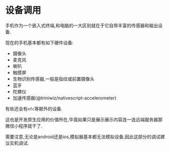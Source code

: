# 设备调用

手机作为一个嵌入式终端,和电脑的一大区别就在于它自带丰富的传感器和输出设备.

现在的手机基本都有如下硬件设备:

+ 摄像头
+ 麦克风
+ 喇叭
+ 触摸屏
+ 生物识别传感器,一般是指纹或前置摄像头
+ 蓝牙
+ 陀螺仪
+ 加速传感器(@triniwiz/nativescript-accelerometer)

有些还会有`nfc`等额外的设备.

这也是开发原生应用的价值所在,毕竟如果只是展示展示内容连一连远端服务器那微信小程序就干了.

需要注意,无论是android还是ios,模拟器基本都无法模拟设备,因此这部分的调试建议实机调试.